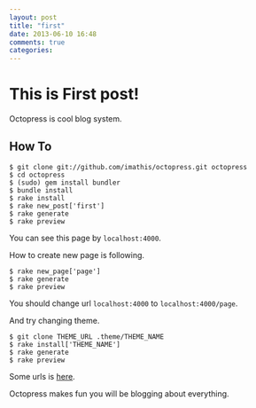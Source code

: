 ```yaml
---
layout: post
title: "first"
date: 2013-06-10 16:48
comments: true
categories: 
---
```


# This is First post!
Octopress is cool blog system.

## How To

	$ git clone git://github.com/imathis/octopress.git octopress
	$ cd octopress
	$ (sudo) gem install bundler
	$ bundle install
	$ rake install
	$ rake new_post['first']
	$ rake generate
	$ rake preview

You can see this page by `localhost:4000`.

How to create new page is following.

	$ rake new_page['page']
	$ rake generate
	$ rake preview

You should change url `localhost:4000` to `localhost:4000/page`.

And try changing theme.

	$ git clone THEME_URL .theme/THEME_NAME
	$ rake install['THEME_NAME']
	$ rake generate
	$ rake preview

Some urls is [here](https://github.com/imathis/octopress/wiki/3rd-Party-Octopress-Themes).



Octopress makes fun you will be blogging about everything.
